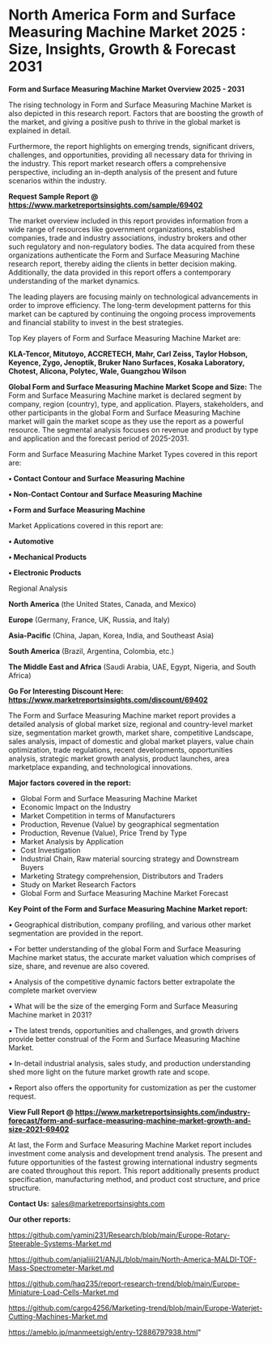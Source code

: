 # North America Form and Surface Measuring Machine Market 2025 : Size, Insights, Growth & Forecast 2031

<Strong> Form and Surface Measuring Machine Market Overview 2025 - 2031</strong>

The rising technology in Form and Surface Measuring Machine Market is also depicted in this research report. Factors that are boosting the growth of the market, and giving a positive push to thrive in the global market is explained in detail.

Furthermore, the report highlights on emerging trends, significant drivers, challenges, and opportunities, providing all necessary data for thriving in the industry. This report market research offers a comprehensive perspective, including an in-depth analysis of the present and future scenarios within the industry.

<strong>Request Sample Report @ <a href=https://www.marketreportsinsights.com/sample/69402>https://www.marketreportsinsights.com/sample/69402</a></strong>

The market overview included in this report provides information from a wide range of resources like government organizations, established companies, trade and industry associations, industry brokers and other such regulatory and non-regulatory bodies. The data acquired from these organizations authenticate the Form and Surface Measuring Machine research report, thereby aiding the clients in better decision making. Additionally, the data provided in this report offers a contemporary understanding of the market dynamics.

The leading players are focusing mainly on technological advancements in order to improve efficiency. The long-term development patterns for this market can be captured by continuing the ongoing process improvements and financial stability to invest in the best strategies.

Top Key players of Form and Surface Measuring Machine Market are:

<strong>KLA-Tencor, Mitutoyo, ACCRETECH, Mahr, Carl Zeiss, Taylor Hobson, Keyence, Zygo, Jenoptik, Bruker Nano Surfaces, Kosaka Laboratory, Chotest, Alicona, Polytec, Wale, Guangzhou Wilson</strong>

<strong><b>Global Form and Surface Measuring Machine Market Scope and Size:</b></strong>
The Form and Surface Measuring Machine market is declared segment by company, region (country), type, and application. Players, stakeholders, and other participants in the global Form and Surface Measuring Machine market will gain the market scope as they use the report as a powerful resource. The segmental analysis focuses on revenue and product by type and application and the forecast period of 2025-2031.

Form and Surface Measuring Machine Market Types covered in this report are:

<strong>• Contact Contour and Surface Measuring Machine

• Non-Contact Contour and Surface Measuring Machine

• Form and Surface Measuring Machine</strong>

Market Applications covered in this report are:

<strong>• Automotive

• Mechanical Products

• Electronic Products</strong> 

Regional Analysis

<strong>North America</strong> (the United States, Canada, and Mexico)

<strong>Europe</strong> (Germany, France, UK, Russia, and Italy)

<strong>Asia-Pacific</strong> (China, Japan, Korea, India, and Southeast Asia)

<strong>South America</strong> (Brazil, Argentina, Colombia, etc.)

<strong>The Middle East and Africa</strong> (Saudi Arabia, UAE, Egypt, Nigeria, and South Africa)

<strong>Go For Interesting Discount Here: <a href=https://www.marketreportsinsights.com/discount/69402>https://www.marketreportsinsights.com/discount/69402</a></strong>

The Form and Surface Measuring Machine market report provides a detailed analysis of global market size, regional and country-level market size, segmentation market growth, market share, competitive Landscape, sales analysis, impact of domestic and global market players, value chain optimization, trade regulations, recent developments, opportunities analysis, strategic market growth analysis, product launches, area marketplace expanding, and technological innovations.

<strong><b>Major factors covered in the report:</b></strong>
<ul>
  <li>Global Form and Surface Measuring Machine Market </li>
  <li>Economic Impact on the Industry</li>
  <li>Market Competition in terms of Manufacturers</li>
  <li>Production, Revenue (Value) by geographical segmentation</li>
  <li>Production, Revenue (Value), Price Trend by Type</li>
  <li>Market Analysis by Application</li>
  <li>Cost Investigation</li>
  <li>Industrial Chain, Raw material sourcing strategy and Downstream Buyers</li>
  <li>Marketing Strategy comprehension, Distributors and Traders</li>
  <li>Study on Market Research Factors</li>
  <li>Global Form and Surface Measuring Machine Market Forecast</li>
</ul>

<strong><b>Key Point of the Form and Surface Measuring Machine Market report:</b></strong>

• Geographical distribution, company profiling, and various other market segmentation are provided in the report.

• For better understanding of the global Form and Surface Measuring Machine market status, the accurate market valuation which comprises of size, share, and revenue are also covered.

• Analysis of the competitive dynamic factors better extrapolate the complete market overview

• What will be the size of the emerging Form and Surface Measuring Machine market in 2031?

• The latest trends, opportunities and challenges, and growth drivers provide better construal of the Form and Surface Measuring Machine Market.

• In-detail industrial analysis, sales study, and production understanding shed more light on the future market growth rate and scope.

• Report also offers the opportunity for customization as per the customer request.

<strong><b>View Full Report @ <a href=https://www.marketreportsinsights.com/industry-forecast/form-and-surface-measuring-machine-market-growth-and-size-2021-69402>https://www.marketreportsinsights.com/industry-forecast/form-and-surface-measuring-machine-market-growth-and-size-2021-69402</a></b></strong>


At last, the Form and Surface Measuring Machine Market report includes investment come analysis and development trend analysis. The present and future opportunities of the fastest growing international industry segments are coated throughout this report. This report additionally presents product specification, manufacturing method, and product cost structure, and price structure.

<strong>Contact Us:</strong>
sales@marketreportsinsights.com

<strong>Our other reports:</strong>

<a href=https://github.com/yamini231/Research/blob/main/Europe-Rotary-Steerable-Systems-Market.md>https://github.com/yamini231/Research/blob/main/Europe-Rotary-Steerable-Systems-Market.md</a>

<a href=https://github.com/anjaliiii21/ANJL/blob/main/North-America-MALDI-TOF-Mass-Spectrometer-Market.md>https://github.com/anjaliiii21/ANJL/blob/main/North-America-MALDI-TOF-Mass-Spectrometer-Market.md</a>

<a href=https://github.com/haq235/report-research-trend/blob/main/Europe-Miniature-Load-Cells-Market.md>https://github.com/haq235/report-research-trend/blob/main/Europe-Miniature-Load-Cells-Market.md</a>

<a href=https://github.com/cargo4256/Marketing-trend/blob/main/Europe-Waterjet-Cutting-Machines-Market.md>https://github.com/cargo4256/Marketing-trend/blob/main/Europe-Waterjet-Cutting-Machines-Market.md</a>

<a href=https://ameblo.jp/manmeetsigh/entry-12886797938.html>https://ameblo.jp/manmeetsigh/entry-12886797938.html</a>"
